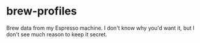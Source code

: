 # brew-profiles
Brew data from my Espresso machine. I don't know why you'd want it, but I don't see much reason to keep it secret.
